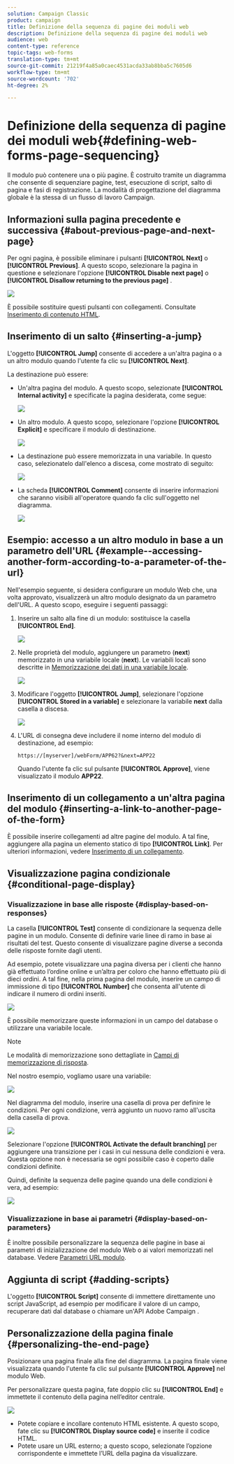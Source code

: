 ```yaml
---
solution: Campaign Classic
product: campaign
title: Definizione della sequenza di pagine dei moduli web
description: Definizione della sequenza di pagine dei moduli web
audience: web
content-type: reference
topic-tags: web-forms
translation-type: tm+mt
source-git-commit: 21219f4a85a0caec4531acda33ab8bba5c7605d6
workflow-type: tm+mt
source-wordcount: '702'
ht-degree: 2%

---
```



# Definizione della sequenza di pagine dei moduli web{#defining-web-forms-page-sequencing}

Il modulo può contenere una o più pagine. È costruito tramite un diagramma che consente di sequenziare pagine, test, esecuzione di script, salto di pagina e fasi di registrazione. La modalità di progettazione del diagramma globale è la stessa di un flusso di lavoro Campaign.

## Informazioni sulla pagina precedente e successiva {#about-previous-page-and-next-page}

Per ogni pagina, è possibile eliminare i pulsanti **[!UICONTROL Next]** o **[!UICONTROL Previous]**. A questo scopo, selezionare la pagina in questione e selezionare l&#39;opzione **[!UICONTROL Disable next page]** o **[!UICONTROL Disallow returning to the previous page]** .

![](assets/s_ncs_admin_survey_no_next_page.png)

È possibile sostituire questi pulsanti con collegamenti. Consultate [Inserimento di contenuto HTML](../../web/using/static-elements-in-a-web-form.md#inserting-html-content).

## Inserimento di un salto {#inserting-a-jump}

L&#39;oggetto **[!UICONTROL Jump]** consente di accedere a un&#39;altra pagina o a un altro modulo quando l&#39;utente fa clic su **[!UICONTROL Next]**.

La destinazione può essere:

* Un&#39;altra pagina del modulo. A questo scopo, selezionate **[!UICONTROL Internal activity]** e specificate la pagina desiderata, come segue:

   ![](assets/s_ncs_admin_jump_param1.png)

* Un altro modulo. A questo scopo, selezionare l&#39;opzione **[!UICONTROL Explicit]** e specificare il modulo di destinazione.

   ![](assets/s_ncs_admin_jump_param2.png)

* La destinazione può essere memorizzata in una variabile. In questo caso, selezionatelo dall&#39;elenco a discesa, come mostrato di seguito:

   ![](assets/s_ncs_admin_jump_param3.png)

* La scheda **[!UICONTROL Comment]** consente di inserire informazioni che saranno visibili all&#39;operatore quando fa clic sull&#39;oggetto nel diagramma.

   ![](assets/s_ncs_admin_survey_jump_comment.png)

## Esempio: accesso a un altro modulo in base a un parametro dell&#39;URL {#example--accessing-another-form-according-to-a-parameter-of-the-url}

Nell&#39;esempio seguente, si desidera configurare un modulo Web che, una volta approvato, visualizzerà un altro modulo designato da un parametro dell&#39;URL. A questo scopo, eseguire i seguenti passaggi:

1. Inserire un salto alla fine di un modulo: sostituisce la casella **[!UICONTROL End]**.

   ![](assets/s_ncs_admin_survey_jump_sample1.png)

1. Nelle proprietà del modulo, aggiungere un parametro (**next**) memorizzato in una variabile locale (**next**). Le variabili locali sono descritte in [Memorizzazione dei dati in una variabile locale](../../web/using/web-forms-answers.md#storing-data-in-a-local-variable).

   ![](assets/s_ncs_admin_survey_jump_sample2.png)

1. Modificare l&#39;oggetto **[!UICONTROL Jump]**, selezionare l&#39;opzione **[!UICONTROL Stored in a variable]** e selezionare la variabile **next** dalla casella a discesa.

   ![](assets/s_ncs_admin_survey_jump_sample3.png)

1. L&#39;URL di consegna deve includere il nome interno del modulo di destinazione, ad esempio:

   ```
   https://[myserver]/webForm/APP62?&next=APP22
   ```

   Quando l&#39;utente fa clic sul pulsante **[!UICONTROL Approve]**, viene visualizzato il modulo **APP22**.

## Inserimento di un collegamento a un&#39;altra pagina del modulo {#inserting-a-link-to-another-page-of-the-form}

È possibile inserire collegamenti ad altre pagine del modulo. A tal fine, aggiungere alla pagina un elemento statico di tipo **[!UICONTROL Link]**. Per ulteriori informazioni, vedere [Inserimento di un collegamento](../../web/using/static-elements-in-a-web-form.md#inserting-a-link).

## Visualizzazione pagina condizionale {#conditional-page-display}

### Visualizzazione in base alle risposte {#display-based-on-responses}

La casella **[!UICONTROL Test]** consente di condizionare la sequenza delle pagine in un modulo. Consente di definire varie linee di ramo in base ai risultati del test. Questo consente di visualizzare pagine diverse a seconda delle risposte fornite dagli utenti.

Ad esempio, potete visualizzare una pagina diversa per i clienti che hanno già effettuato l’ordine online e un’altra per coloro che hanno effettuato più di dieci ordini. A tal fine, nella prima pagina del modulo, inserire un campo di immissione di tipo **[!UICONTROL Number]** che consenta all&#39;utente di indicare il numero di ordini inseriti.

![](assets/s_ncs_admin_survey_test_ex0.png)

È possibile memorizzare queste informazioni in un campo del database o utilizzare una variabile locale.

>[!NOTE]
>
>Le modalità di memorizzazione sono dettagliate in [Campi di memorizzazione di risposta](../../web/using/web-forms-answers.md#response-storage-fields).

Nel nostro esempio, vogliamo usare una variabile:

![](assets/s_ncs_admin_survey_test_ex1.png)

Nel diagramma del modulo, inserire una casella di prova per definire le condizioni. Per ogni condizione, verrà aggiunto un nuovo ramo all&#39;uscita della casella di prova.

![](assets/s_ncs_admin_survey_test_ex2.png)

Selezionare l&#39;opzione **[!UICONTROL Activate the default branching]** per aggiungere una transizione per i casi in cui nessuna delle condizioni è vera. Questa opzione non è necessaria se ogni possibile caso è coperto dalle condizioni definite.

Quindi, definite la sequenza delle pagine quando una delle condizioni è vera, ad esempio:

![](assets/s_ncs_admin_survey_test_ex3.png)

### Visualizzazione in base ai parametri {#display-based-on-parameters}

È inoltre possibile personalizzare la sequenza delle pagine in base ai parametri di inizializzazione del modulo Web o ai valori memorizzati nel database. Vedere [Parametri URL modulo](../../web/using/defining-web-forms-properties.md#form-url-parameters).

## Aggiunta di script {#adding-scripts}

L&#39;oggetto **[!UICONTROL Script]** consente di immettere direttamente uno script JavaScript, ad esempio per modificare il valore di un campo, recuperare dati dal database o chiamare un&#39;API Adobe Campaign .

## Personalizzazione della pagina finale {#personalizing-the-end-page}

Posizionare una pagina finale alla fine del diagramma. La pagina finale viene visualizzata quando l&#39;utente fa clic sul pulsante **[!UICONTROL Approve]** nel modulo Web.

Per personalizzare questa pagina, fate doppio clic su **[!UICONTROL End]** e immettete il contenuto della pagina nell’editor centrale.

![](assets/s_ncs_admin_survey_end_page_edit.png)

* Potete copiare e incollare contenuto HTML esistente. A questo scopo, fate clic su **[!UICONTROL Display source code]** e inserite il codice HTML.
* Potete usare un URL esterno; a questo scopo, selezionate l’opzione corrispondente e immettete l’URL della pagina da visualizzare.

